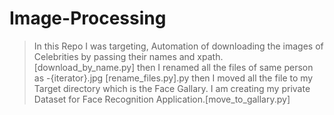 # Image-Processing

> In this Repo I was targeting, Automation of downloading the images of Celebrities by passing their names and xpath. [download_by_name.py]
> then I renamed all the files of same person as <name>-{iterator}.jpg [rename_files.py].py
> then I moved all the file to my Target directory which is the Face Gallary. I am creating my private Dataset for Face Recognition Application.[move_to_gallary.py]

